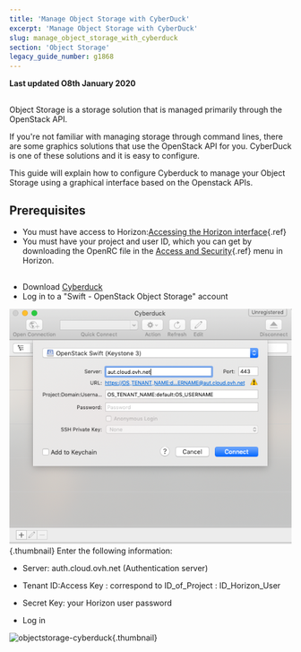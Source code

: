```yaml
---
title: 'Manage Object Storage with CyberDuck'
excerpt: 'Manage Object Storage with CyberDuck'
slug: manage_object_storage_with_cyberduck
section: 'Object Storage'
legacy_guide_number: g1868
---
```


**Last updated O8th January 2020**

## 
Object Storage is a storage solution that is managed primarily through the OpenStack API.

If you're not familiar with managing storage through command lines, there are some graphics solutions that use the OpenStack API for you. CyberDuck is one of these solutions and it is easy to configure. 

This guide will explain how to configure Cyberduck to manage your Object Storage using a graphical interface based on the Openstack APIs.


## Prerequisites

- You must have access to Horizon:[Accessing the Horizon interface](../platform/public-cloud/access_console_of_horizon_instance/guide.en-ie.md){.ref}
- You must have your project and user ID, which you can get by downloading the OpenRC file in the [Access and Security](../platform/public-cloud/access_and_security_in_horizon/guide.en-ie.md){.ref} menu in Horizon.




## 

- Download [Cyberduck](https://cyberduck.io/)
- Log in to a "Swift - OpenStack Object Storage" account



![objectstorage-cyberduck](images/Cyberduck.png){.thumbnail}
Enter the following information:

- Server: auth.cloud.ovh.net (Authentication server)
- Tenant ID:Access Key : correspond to ID_of_Project : ID_Horizon_User
- Secret Key: your Horizon user password



- Log in



![objectstorage-cyberduck](images/img_2756.jpg){.thumbnail}


## 
 

